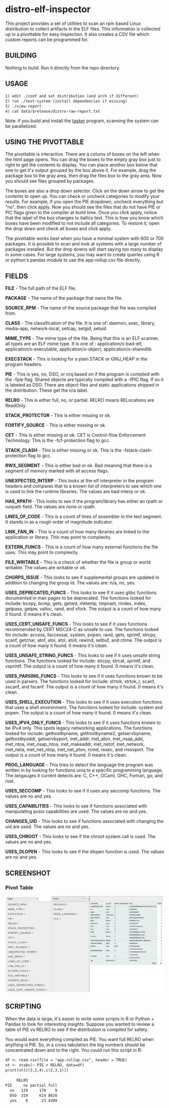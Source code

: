 # distro-elf-inspector
This project provides a set of utilities to scan an rpm based Linux distribution to collect artifacts in the ELF files. This information is collected up in a pivottable for easy inspection. It also creates a CSV file which custom reports can be programmed for.

BUILDING
--------
Nothing to build. Run it directly from the repo directory.

USAGE
-----
```
1) edit ./conf and set distribution (and arch if different)
2) run ./test-system (install dependencies if missing)
3) ./view-report
4) cat data/$release/distro-raw-report.txt
```

Note: if you build and install the [tasker](https://github.com/stevegrubb/tasker) program, scanning the system can be parallelized.

USING THE PIVOTTABLE
--------------------
The pivottable is interactive. There are a colums of boxes on the left when the html page opens. You can drag the boxes to the empty gray box just to right to get the contents to display. You can place another box below that one to get it's output grouped by the box above it. For example, drag the package box to the gray area, then drag the files box to the gray area. Now you should see files grouped by packages.

The boxes are also a drop down selector. Click on the down arrow to get the contents to open up. You can check or uncheck categories to modify your results. For example, if you open the PIE dropdown, uncheck everything but "no", then click apply. Now you should see the files that do not have PIE or PIC flags given to the compiler at build time. Once you click apply, notice that the label of the box changes to itallics text. This is how you know which boxes have been modified to not include all categories. To restore it, open the drop down and check all boxes and click apply.

The pivottable works best when you have a minimal system with 600 or 700 packages. It is possible to scan and look at systems with a large number of packages installed. But the drop downs will start saying too many to display in some cases. For large systems, you may want to create queries using R or python's pandas module to use the app-rollup.csv file directly.

FIELDS
------
**FILE** - The full path of the ELF file.

**PACKAGE** - The name of the package that owns the file.

**SOURCE_RPM** - The name of the source package that file was compiled from.

**CLASS** - The classification of the file. It is one of: daemon, exec, library, media-app, network-local, setcap, setgid, setuid

**MIME_TYPE** - The mime type of the file. Being that this is an ELF scanner, all types are an ELF mime type. It is one of : application/x-bad-elf, application/x-executable, application/x-object, application/x-sharedlib

**EXECSTACK** - This is looking for a plain STACK or GNU_HEAP in the program headers.

**PIE** - This is yes, no, DSO, or n/q based on if the program is compiled with the -fpie flag. Shared objects are typically compiled with a -fPIC flag. If so it is labeled as DSO. There are object files and static applications shipped in the distribution. These get the n/a label.

**RELRO** - This is either full, no, or partial. RELRO means RELocations are ReadOnly.

**STACK_PROTECTOR** - This is either missing or ok.

**FORTIFY_SOURCE** - This is either missing or ok.

**CET** - This is either missing or ok. CET is Control-flow Enforcement Technology. This is the -fcf-protection flag to gcc.

**STACK_CLASH** - This is either missing or ok. This is the -fstack-clash-protection flag to gcc.

**RWX_SEGMENT** - This is either bad or ok. Bad meaning that there is a segment of memory marked with all access flags.

**UNEXPECTED_INTERP** - This looks at the elf interpreter in the program headers and compares that to a known list of interpreters to see which one is used to link the runtime libraries. The values are bad-interp or ok.

**HAS_RPATH** - This looks to see if the program/library has either an rpath or runpath field. The values are none or rpath.

**LINES_OF_CODE** - This is a count of lines of assembler in the text segment. It stands in as a rough order of magnitude indicator.

**LINK_FAN_IN** - This is a count of how many libraries are linked to the application or library. This may point to complexity.

**EXTERN_FUNCS** - This is a count of how many external functions the file uses. This may point to complexity.

**FILE_WRITABLE** - This is a check of whether the file is group or world writable. The values are writable or ok.

**CHGRPS_ISSUE** - This looks to see if supplemental groups are updated in addition to changing the group id. The values are: n/a, no, yes.

**USES_DEPRECATED_FUNCS** - This looks to see if it uses glibc functions documented in man pages to be deprecated. The functions looked for include: bcopy, bcmp, gets, getwd, mktemp, tmpnam, rindex, index, getpass, getpw, valloc, rand, and vfork. The output is a count of how many it found. 0 means it's clean.

**USES_CERT_UNSAFE_FUNCS** - This looks to see if it uses functions recommended by CERT MSC24-C as unsafe to use. The functions looked for include: access, faccessat, system, popen, rand, gets, sprintf, strcpy, scanf, getchar, atof, atoi, atol, atoll, rewind, setbuf, and ctime. The output is a count of how many it found. 0 means it's clean.

**USES_UNSAFE_STRING_FUNCS** - This looks to see if it uses unsafe string functions. The functions looked for include: strcpy, strcat, sprintf, and vsprintf. The output is a count of how many it found. 0 means it's clean.

**USES_PARSING_FUNCS** - This looks to see if it uses functions known to be used in parsers. The functions looked for include: strtok, strtok_r, scanf, sscanf, and fscanf. The output is a count of how many it found. 0 means it's clean.

**USES_SHELL_EXECUTION** - This looks to see if it uses execution functions that uses a shell environment. The functions looked for include: system and popen. The output is a count of how many it found. 0 means it's clean.

**USES_IPV4_ONLY_FUNCS** - This looks to see if it uses functions known to be IPv4 only. This spots legacy networking applications. The functions looked for include: gethostbyname, gethostbyname2, getservbyname, gethostbyaddr, getservbyport, inet_addr, inet_aton, inet_nsap_add, inet_ntoa, inet_nsap_ntoa, inet_makeaddr, inet_netof, inet_network, inet_neta, inet_net_ntop, inet_net_pton, rcmd, rexec, and rresvport. The output is a count of how many it found. 0 means it's clean.

**PROG_LANGUAGE** - This tries to detect the language the program was written in by looking for functions uniq to a specific programming language. The langauges it current detects are: C, C++, OCaml, GHC, Fortran, go, and rust.

**USES_SECCOMP** - This looks to see if it uses any seccomp functions. The values are no and yes.

**USES_CAPABILITIES** - This looks to see if functions associated with manipulating posix capabilities are used. The values are no and yes.

**CHANGES_UID** - This looks to see if functions associated with changing the uid are used. The values are no and yes.

**USES_CHROOT** - This looks to see if the chroot system call is used. The values are no and yes.

**USES_DLOPEN** - This looks to see if the dlopen function is used. The values are no and yes.

SCREENSHOT
----------

### Pivot Table

 ![pivot table](https://github.com/stevegrubb/distro-elf-inspector/blob/1d89add7d7cc29e9f8ec54f33d45ca95a6d50d34/pivottable-screenshot.png?raw=true)

SCRIPTING
---------
When the data is large, it's easier to write some scripts in R or Python + Pandas to look for interesting insights. Suppose you wanted to review a table of PIE vs RELRO to see if the distribution is compiled for safety. 

You would want everything compiled as PIE. You want full RELRO when anything is PIE. So, in a cross tabulation the big numbers should be concentrated down and to the right. You could run this script in R:

```
df <- read.csv(file = "app-rollup.csv", header = TRUE)
xt <- xtabs(~ PIE + RELRO, data=df)
print(xt[c(3,1,4),c(2,3,1)])

     RELRO
PIE     no partial full
  no   129     170    9
  DSO  319     614 8620
  yes    0      23 4209
```

